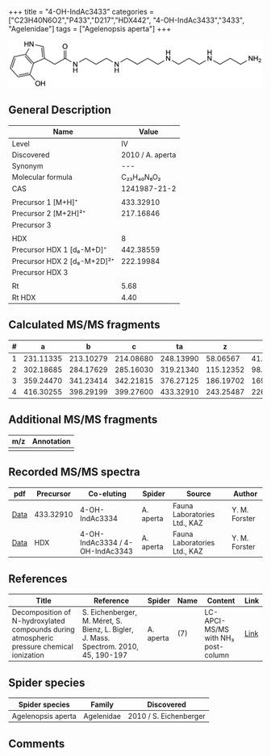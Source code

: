 +++
title = "4-OH-IndAc3433"
categories = ["C23H40N6O2","P433","D217","HDX442",
"4-OH-IndAc3433","3433",
"Agelenidae"]
tags = ["Agelenopsis aperta"]
+++

![](/img/4-OH-IndAc3433.png)

## General Description

| Name                        | Value            |
|-----------------------------|------------------|
| Level                       | IV               |
| Discovered                  | 2010 / A. aperta |
| Synonym                     | ---              |
| Molecular formula           | C₂₃H₄₀N₆O₂       |
| CAS                         | 1241987-21-2     |
|                             |                  |
| Precursor 1 [M+H]⁺          | 433.32910        |
| Precursor 2 [M+2H]²⁺        | 217.16846        |
| Precursor 3                 |                  |
|                             |                  |
| HDX                         | 8                |
| Precursor HDX 1 [d₈-M+D]⁺   | 442.38559        |
| Precursor HDX 2 [d₈-M+2D]²⁺ | 222.19984        |
| Precursor HDX 3             |                  |
|                             |                  |
| Rt                          | 5.68             |
| Rt HDX                      | 4.40             |

## Calculated MS/MS fragments

| # | a         | b         | c         | ta        | z         | y         | tz        |
|---|-----------|-----------|-----------|-----------|-----------|-----------|-----------|
| 1 | 231.11335 | 213.10279 | 214.08680 | 248.13990 | 58.06567  | 41.03912  | 75.09222  |
| 2 | 302.18685 | 284.17629 | 285.16030 | 319.21340 | 115.12352 | 98.09697  | 132.15007 |
| 3 | 359.24470 | 341.23414 | 342.21815 | 376.27125 | 186.19702 | 169.17047 | 203.22357 |
| 4 | 416.30255 | 398.29199 | 399.27600 | 433.32910 | 243.25487 | 226.22832 | 260.28142 |

## Additional MS/MS fragments

| m/z       | Annotation |
|-----------|------------|
|           |            |

## Recorded MS/MS spectra

| pdf                                                                               | Precursor | Co-eluting                      | Spider    | Source                       | Author        |
|-----------------------------------------------------------------------------------|-----------|---------------------------------|-----------|------------------------------|---------------|
| [Data](/pdf/A-aperta/433_4-OH-IndAc3334_4-OH-IndAc3433_Aa.pdf)                    | 433.32910 | 4-OH-IndAc3334                  | A. aperta | Fauna Laboratories Ltd., KAZ | Y. M. Forster |
| [Data](/pdf/A-aperta/433_4-OH-IndAc3334_4-OH-IndAc3343_4-OH-IndAc3433_Aa_HDX.pdf) | HDX       | 4-OH-IndAc3334 / 4-OH-IndAc3343 | A. aperta | Fauna Laboratories Ltd., KAZ | Y. M. Forster |

## References

| Title                                                                                                      | Reference                                                                            | Spider    | Name              | Content                 | Link                                                                                                                          |
|------------------------------------------------------------------------------------------------------------|--------------------------------------------------------------------------------------|-----------|-------------------|-------------------------|-------------------------------------------------------------------------------------------------------------------------------|
| Decomposition of N-hydroxylated compounds during atmospheric pressure chemical ionization                  | S. Eichenberger, M. Méret, S. Bienz, L. Bigler, J. Mass. Spectrom. 2010, 45, 190-197 | A. aperta | (7)           | LC-APCI-MS/MS with NH₃ post-column | [Link](https://onlinelibrary.wiley.com/doi/full/10.1002/jms.1703)                                                             |

## Spider species

| Spider species     | Family     | Discovered             |
|--------------------|------------|------------------------|
| Agelenopsis aperta | Agelenidae | 2010 / S. Eichenberger |

## Comments